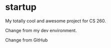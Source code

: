 # startup
My totally cool and awesome project for CS 260.

Change from my dev environment.

Change from GitHub
